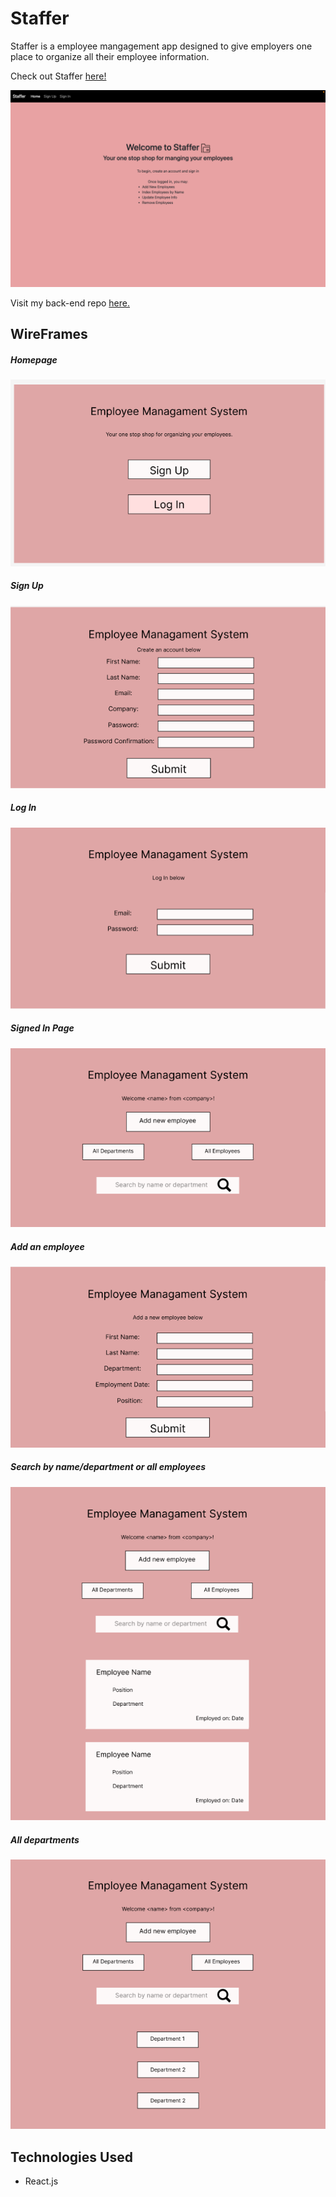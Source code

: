 # Staffer
Staffer is a employee mangagement app designed to give employers one place to organize all their employee information.

Check out Staffer [here!](https://avongalie.github.io/Staffer/)

![Screen](images/ScreenShot.png)

Visit my back-end repo [here.](https://github.com/avongalie/Staffer-API)

## WireFrames

##### Homepage
![homepage](images/homepage.png)

##### Sign Up
![Sign Up](images/sign_up.png)

##### Log In
![Log In](images/log-in.png)

##### Signed In Page
![Signed In Page](images/signed-in-page.png)

##### Add an employee
![Add Employees](images/add-employee.png)

##### Search by name/department or all employees
![Search](images/search%20by%20name%3Adepartment.png)

##### All departments
![All Departments](images/all-departments.png)

## Technologies Used
* React.js